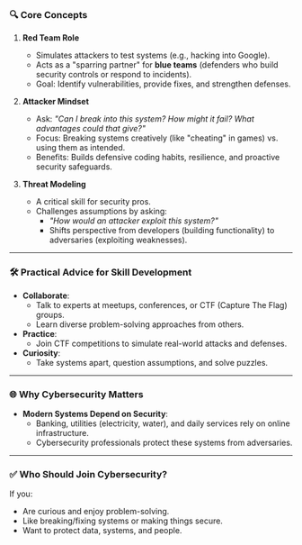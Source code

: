 ### 🔍 **Core Concepts**  
1. **Red Team Role**  
   - Simulates attackers to test systems (e.g., hacking into Google).  
   - Acts as a "sparring partner" for **blue teams** (defenders who build security controls or respond to incidents).  
   - Goal: Identify vulnerabilities, provide fixes, and strengthen defenses.  

2. **Attacker Mindset**  
   - Ask: *"Can I break into this system? How might it fail? What advantages could that give?"*  
   - Focus: Breaking systems creatively (like "cheating" in games) vs. using them as intended.  
   - Benefits: Builds defensive coding habits, resilience, and proactive security safeguards.  

3. **Threat Modeling**  
   - A critical skill for security pros.  
   - Challenges assumptions by asking:  
     - *"How would an attacker exploit this system?"*  
     - Shifts perspective from developers (building functionality) to adversaries (exploiting weaknesses).  

---

### 🛠️ **Practical Advice for Skill Development**  
- **Collaborate**:  
  - Talk to experts at meetups, conferences, or CTF (Capture The Flag) groups.  
  - Learn diverse problem-solving approaches from others.  
- **Practice**:  
  - Join CTF competitions to simulate real-world attacks and defenses.  
- **Curiosity**:  
  - Take systems apart, question assumptions, and solve puzzles.  

---

### 🌐 **Why Cybersecurity Matters**  
- **Modern Systems Depend on Security**:  
  - Banking, utilities (electricity, water), and daily services rely on online infrastructure.  
  - Cybersecurity professionals protect these systems from adversaries.  

---

### ✅ **Who Should Join Cybersecurity?**  
If you:  
- Are curious and enjoy problem-solving.  
- Like breaking/fixing systems or making things secure.  
- Want to protect data, systems, and people.  
